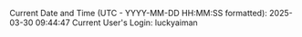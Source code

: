 Current Date and Time (UTC - YYYY-MM-DD HH:MM:SS formatted): 2025-03-30 09:44:47
Current User's Login: luckyaiman
